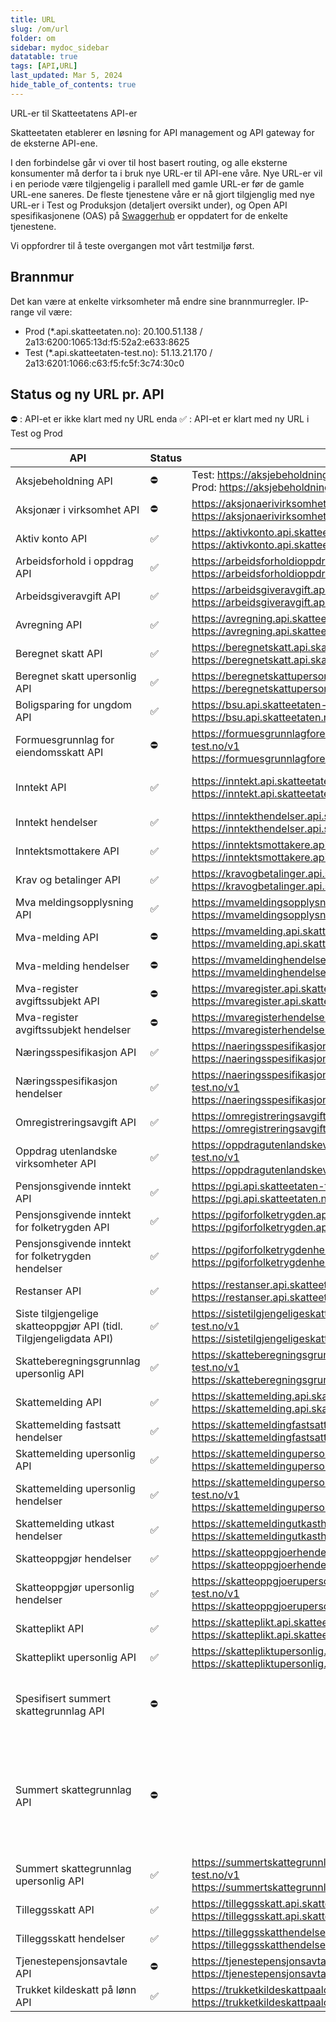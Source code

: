 ```yaml
---
title: URL
slug: /om/url
folder: om
sidebar: mydoc_sidebar
datatable: true
tags: [API,URL]
last_updated: Mar 5, 2024
hide_table_of_contents: true
---
```

<summary>URL-er til Skatteetatens API-er</summary>

Skatteetaten etablerer en løsning for API management og API gateway for de eksterne API-ene.

I den forbindelse går vi over til host basert routing, og alle eksterne konsumenter må derfor ta i bruk nye URL-er til API-ene våre. Nye URL-er vil i en periode være tilgjengelig i parallell med gamle URL-er før de gamle URL-ene saneres. De fleste tjenestene våre er nå gjort tilgjenglig med nye URL-er i Test og Produksjon (detaljert oversikt under), og Open API spesifikasjonene (OAS) på [Swaggerhub](https://app.swaggerhub.com/organizations/skatteetaten) er oppdatert for de enkelte tjenestene.

Vi oppfordrer til å teste overgangen mot vårt testmiljø først.

## Brannmur 

Det kan være at enkelte virksomheter må endre sine brannmurregler. IP-range vil være:
* Prod (*.api.skatteetaten.no): 20.100.51.138 / 2a13:6200:1065:13d:f5:52a2:e633:8625
* Test (*.api.skatteetaten-test.no): 51.13.21.170 / 2a13:6201:1066:c63:f5:fc5f:3c74:30c0


## Status og ny URL pr. API

:no_entry: : API-et er ikke klart med ny URL enda 
:white_check_mark: : API-et er klart med ny URL i Test og Prod 

| API |	Status | URL-er | Kommentar | 
| --- | ------ | ------ | --------- |
| Aksjebeholdning API	| :no_entry: | Test: https://aksjebeholdning.api.skatteetaten-test.no/v1 <br> Prod: https://aksjebeholdning.api.skatteetaten.no/v1 | |
| Aksjonær i virksomhet API	| :no_entry: | https://aksjonaerivirksomhet.api.skatteetaten-test.no/v1 <br> https://aksjonaerivirksomhet.api.skatteetaten.no/v1 | |
| Aktiv konto API	| :white_check_mark:| https://aktivkonto.api.skatteetaten-test.no/v3 <br> https://aktivkonto.api.skatteetaten.no/v3 | |
| Arbeidsforhold i oppdrag API	| :white_check_mark: | https://arbeidsforholdioppdrag.api.skatteetaten-test.no/v1 <br> https://arbeidsforholdioppdrag.api.skatteetaten.no/v1 | |
| Arbeidsgiveravgift API	| :white_check_mark: | https://arbeidsgiveravgift.api.skatteetaten-test.no/v1 <br> https://arbeidsgiveravgift.api.skatteetaten.no/v1 | |
| Avregning API	| :white_check_mark: | https://avregning.api.skatteetaten-test.no/v2 <br> https://avregning.api.skatteetaten.no/v2 |  |
| Beregnet skatt API	| :white_check_mark: | https://beregnetskatt.api.skatteetaten-test.no/v2 <br> https://beregnetskatt.api.skatteetaten.no/v2 | Kun V2 |
| Beregnet skatt upersonlig API	| :white_check_mark: | https://beregnetskattupersonlig.api.skatteetaten-test.no/v1 <br> https://beregnetskattupersonlig.api.skatteetaten.no/v1 | |
| Boligsparing for ungdom API	| :white_check_mark: | https://bsu.api.skatteetaten-test.no/v1 <br> https://bsu.api.skatteetaten.no/v1 | |
| Formuesgrunnlag for eiendomsskatt API	| :no_entry: | https://formuesgrunnlagforeiendomsskatt.api.skatteetaten-test.no/v1 <br> https://formuesgrunnlagforeiendomsskatt.api.skatteetaten.no/v1 | |
| Inntekt API	| :white_check_mark: | https://inntekt.api.skatteetaten-test.no/v1 <br> https://inntekt.api.skatteetaten.no/v1 | Endepunkt med oppgave saneres |
| Inntekt hendelser	| :white_check_mark: | https://inntekthendelser.api.skatteetaten-test.no/v1 <br> https://inntekthendelser.api.skatteetaten.no/v1 | Trailing slash er fjernet |
| Inntektsmottakere API	| :white_check_mark: | https://inntektsmottakere.api.skatteetaten-test.no/v1 <br> https://inntektsmottakere.api.skatteetaten.no/v1 | |
| Krav og betalinger API | :white_check_mark: | https://kravogbetalinger.api.skatteetaten-test.no/v1 <br> https://kravogbetalinger.api.skatteetaten.no/v1 | |
| Mva meldingsopplysning API | :white_check_mark: | https://mvameldingsopplysning.api.skatteetaten-test.no/v1 <br> https://mvameldingsopplysning.api.skatteetaten.no/v1 | |
| Mva-melding API	| :no_entry: | https://mvamelding.api.skatteetaten-test.no/v1 <br> https://mvamelding.api.skatteetaten.no/v1 | |
| Mva-melding hendelser	| :no_entry: | https://mvameldinghendelser.api.skatteetaten-test.no/v1 <br> https://mvameldinghendelser.api.skatteetaten.no/v1 | |
| Mva-register avgiftssubjekt API	| :no_entry: | https://mvaregister.api.skatteetaten-test.no/v1 <br> https://mvaregister.api.skatteetaten.no/v1 | |
| Mva-register avgiftssubjekt hendelser	| :no_entry: | https://mvaregisterhendelser.api.skatteetaten-test.no/v1 <br> https://mvaregisterhendelser.api.skatteetaten.no/v1 | |
| Næringsspesifikasjon API	| :white_check_mark: | https://naeringsspesifikasjon.api.skatteetaten-test.no/v3 <br> https://naeringsspesifikasjon.api.skatteetaten.no/v3 | |
| Næringsspesifikasjon hendelser	| :white_check_mark: | https://naeringsspesifikasjonhendelser.api.skatteetaten-test.no/v1 <br> https://naeringsspesifikasjonhendelser.api.skatteetaten.no/v1 | Trailing slash er fjernet |
| Omregistreringsavgift API	| :white_check_mark: | https://omregistreringsavgift.api.skatteetaten-test.no/v1 <br> https://omregistreringsavgift.api.skatteetaten.no/v1 |  |
| Oppdrag utenlandske virksomheter API	| :white_check_mark: | https://oppdragutenlandskevirksomheter.api.skatteetaten-test.no/v1 <br> https://oppdragutenlandskevirksomheter.api.skatteetaten.no/v1 | |
| Pensjonsgivende inntekt API	| :white_check_mark: | https://pgi.api.skatteetaten-test.no/v1 <br> https://pgi.api.skatteetaten.no/v1 | |
| Pensjonsgivende inntekt for folketrygden API	| :white_check_mark: | https://pgiforfolketrygden.api.skatteetaten-test.no/v1 <br> https://pgiforfolketrygden.api.skatteetaten.no/v1 | |
| Pensjonsgivende inntekt for folketrygden hendelser	| :white_check_mark: | https://pgiforfolketrygdenhendelser.api.skatteetaten-test.no/v1 <br> https://pgiforfolketrygdenhendelser.api.skatteetaten.no/v1 | Trailing slash er fjernet |
| Restanser API	| :white_check_mark: | https://restanser.api.skatteetaten-test.no/v2	<br> https://restanser.api.skatteetaten.no/v2 | |
| Siste tilgjengelige skatteoppgjør API (tidl. Tilgjengeligdata API)	| :white_check_mark: | https://sistetilgjengeligeskatteoppgjoer.api.skatteetaten-test.no/v1 <br> https://sistetilgjengeligeskatteoppgjoer.api.skatteetaten.no/v1 | Endepunkt med ressurs saneres |
| Skatteberegningsgrunnlag upersonlig API	| :white_check_mark: | https://skatteberegningsgrunnlagupersonlig.api.skatteetaten-test.no/v1 <br> https://skatteberegningsgrunnlagupersonlig.api.skatteetaten.no/v1 | |
| Skattemelding API | :white_check_mark: |	https://skattemelding.api.skatteetaten-test.no/v3 <br> https://skattemelding.api.skatteetaten.no/v3 | |
| Skattemelding fastsatt hendelser	| :white_check_mark: | https://skattemeldingfastsatthendelser.api.skatteetaten-test.no/v1 <br> 	https://skattemeldingfastsatthendelser.api.skatteetaten.no/v1 | Trailing slash er fjernet |
| Skattemelding upersonlig API | :white_check_mark:	| https://skattemeldingupersonlig.api.skatteetaten-test.no/v2 <br> https://skattemeldingupersonlig.api.skatteetaten.no/v2 | |
| Skattemelding upersonlig hendelser	| :white_check_mark: | https://skattemeldingupersonlighendelser.api.skatteetaten-test.no/v1 <br> https://skattemeldingupersonlighendelser.api.skatteetaten.no/v1 | Trailing slash er fjernet |
| Skattemelding utkast hendelser	| :white_check_mark: | https://skattemeldingutkasthendelser.api.skatteetaten-test.no/v1 <br> https://skattemeldingutkasthendelser.api.skatteetaten.no/v1 | Trailing slash er fjernet |
| Skatteoppgjør hendelser	| :white_check_mark: | https://skatteoppgjoerhendelser.api.skatteetaten-test.no/v1 <br> https://skatteoppgjoerhendelser.api.skatteetaten.no/v1 | Trailing slash er fjernet |
| Skatteoppgjør upersonlig hendelser	| :white_check_mark: | https://skatteoppgjoerupersonlighendelser.api.skatteetaten-test.no/v1 <br> https://skatteoppgjoerupersonlighendelser.api.skatteetaten.no/v1 | Trailing slash er fjernet |
| Skatteplikt API	| :white_check_mark: | https://skatteplikt.api.skatteetaten-test.no/v2 <br> https://skatteplikt.api.skatteetaten.no/v2 | |
| Skatteplikt upersonlig API	| :white_check_mark: | https://skattepliktupersonlig.api.skatteetaten-test.no/v1 <br> https://skattepliktupersonlig.api.skatteetaten.no/v1 | |
| Spesifisert summert skattegrunnlag API	| :no_entry: |  | Tjenesten slås sammen med Summert skattegrunnlag API |
| Summert skattegrunnlag API	| :no_entry: |  | Endepunkt uten stadie saneres. Tjenesten slås sammen med Spesifisert summert skattegrunnlag API |
| Summert skattegrunnlag upersonlig API	| :white_check_mark: | https://summertskattegrunnlagupersonlig.api.skatteetaten-test.no/v1 <br> https://summertskattegrunnlagupersonlig.api.skatteetaten.no/v1 | |
| Tilleggsskatt API	| :white_check_mark: | https://tilleggsskatt.api.skatteetaten-test.no/v1 <br> https://tilleggsskatt.api.skatteetaten.no/v1 | |
| Tilleggsskatt hendelser	| :white_check_mark: | https://tilleggsskatthendelser.api.skatteetaten-test.no/v1 <br> https://tilleggsskatthendelser.api.skatteetaten.no/v1 | Trailing slash er fjernet |
| Tjenestepensjonsavtale API	| :no_entry: | https://tjenestepensjonsavtale.api.skatteetaten-test.no/v1 <br> https://tjenestepensjonsavtale.api.skatteetaten.no/v1 | |
| Trukket kildeskatt på lønn API	| :white_check_mark: | https://trukketkildeskattpaaloenn.api.skatteetaten-test.no/v1	<br> https://trukketkildeskattpaaloenn.api.skatteetaten.no/v1 | |

